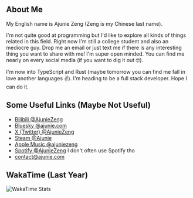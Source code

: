 ## About Me

My English name is Ajunie Zeng (Zeng is my Chinese last name).

I'm not quite good at programming but I'd like to explore all kinds of things related in this field. Right now I'm still a college student and also an mediocre guy. Drop me an email or just text me if there is any interesting thing you want to share with me! I'm super open minded. You can find me nearly on every social media (if you want to dig it out 🤓).

I'm now into TypeScript and Rust (maybe tomorrow you can find me fall in love another languages ✌️). I'm heading to be a full stack developer. Hope I can do it.

## Some Useful Links (Maybe Not Useful)

- [Bilibili @AjunieZeng](https://space.bilibili.com/108010613)
- [Bluesky @ajunie.com](https://bsky.app/profile/ajunie.com)
- [X (Twitter) @AjunieZeng](https://x.com/AjunieZeng)
- [Steam @Ajunie](https://steamcommunity.com/profiles/76561198819216883/)
- [Apple Music @ajuniezeng](https://music.apple.com/profile/ajuniezeng)
- [Spotify @AjunieZeng](https://open.spotify.com/user/31viqqbtrmgnrtltfqiumvxvbxam) I don't often use Spotify tho
- <contact@ajunie.com>

## WakaTime (Last Year)

![WakaTime Stats](https://github-readme-stats.vercel.app/api/wakatime?username=ajuniezeng&layout=compact)
